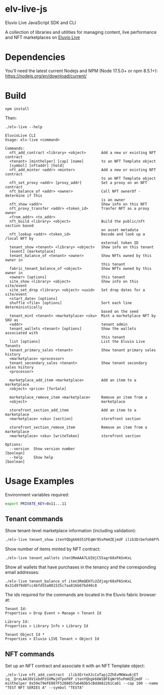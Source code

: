 # elv-live-js

Eluvio Live JavaScript SDK and CLI

A collection of libraries and utilities for managing content, live performance and NFT marketplaces on [Eluvio Live](https://live.eluv.io)

# Dependencies

You'll need the latest current Nodejs and NPM (Node 17.5.0+ or npm 8.5.1+): https://nodejs.org/en/download/current/

# Build

```
npm install
```

Then:

```
./elv-live --help

EluvioLive CLI
Usage: elv-live <command>

Commands:
  nft_add_contract <library> <object>       Add a new or existing NFT contract
  <tenant> [minthelper] [cap] [name]        to an NFT Template object
  [symbol] [nftaddr] [hold]
  nft_add_minter <addr> <minter>            Add a new or existing NFT contract
                                            to an NFT Template object
  nft_set_proxy <addr> [proxy_addr]         Set a proxy on an NFT contract
  nft_balance_of <addr> <owner>             Call NFT ownerOf - determine if this
                                            is an owner
  nft_show <addr>                           Show info on this NFT
  nft_proxy_transfer <addr> <token_id>      Tranfer NFT as a proxy owner
  <from_addr> <to_addr>
  nft_build <library> <object>              Build the public/nft section based
                                            on asset metadata
  nft_lookup <addr> <token_id>              Decode and look up a /local NFT by
                                            external token ID
  tenant_show <tenant> <library> <object>   Show info on this tenant
  [event] [marketplace]
  tenant_balance_of <tenant> <owner>        Show NFTs owned by this owner in
                                            this tenant
  fabric_tenant_balance_of <object>         Show NFTs owned by this owner in
  <owner> [options]                         this tenant
  site_show <library> <object>              Show info on this site/event
  site_set_drop <library> <object> <uuid>   Set drop dates for a site/event
  <start_date> [options]
  shuffle <file> [options]                  Sort each line deterministically
                                            based on the seed
  tenant_mint <tenant> <marketplace> <sku>  Mint a marketplace NFT by SKU as
  <addr>                                    tenant admin
  tenant_wallets <tenant> [options]         Show the wallets associated with
                                            this tenant
  list [options]                            List the Eluvio Live Tenants
  tenant_primary_sales <tenant>             Show tenant primary sales history
  <marketplace> <processor>
  tenant_secondary_sales <tenant>           Show tenant secondary sales history
  <processor>
  
  marketplace_add_item <marketplace>        Add an item to a marketplace
  <object> <price> [forSale]
  
  marketplace_remove_item <marketplace>     Remove an item from a
  <object>                                  marketplace
  
  storefront_section_add_item               Add an item to a marketplace
  <marketplace> <sku> [section]             storefront section
  
  storefront_section_remove_item            Remove an item from a marketplace
  <marketplace> <sku> [writeToken]          storefront section
  
Options:
  --version  Show version number                                       [boolean]
  --help     Show help                                                 [boolean]
```
# Usage Examples

Environment variables required:

```bash
export PRIVATE_KEY=0x11...11
```

## Tenant commands

Show tenant-level marketplace information (including validation):

``` bash
./elv-live tenant_show itenYQbgk66551FEqWr95xPmHZEjmdF ilib3Drbefo66PfWvY1NVup4VZFzDJ68  iq__21pxPgnpyYkV666nZ2RhNGYGYdwC --check_cauth ikms2BxjJaireMQXHS55gAiWkuugU5gsjx --check_minter 0x59e79eFE007F5205557a646Db5cBddA82261Ca81
```

Show number of items minted by NFT contract:
```
./elv-live tenant_wallets iten3RmAAA7LUZdjC55agr68xPASnKxL
```

Show all wallets that have purchases in the tenancy and the corresponding email addresses:
```
./elv-live tenant_balance_of iten3RmQEH7LUZdjagr68xPASnKxL 0x31d979d8fcc4bfd55a081535c7aa816b67bd40c8
```
The ids required for the commands are located in the Eluvio fabric browser at:

```
Tenant Id:
Properties > Drop Event > Manage > Tenant Id
```
```
Library Id:
Properties > Library Info > Library Id
```
```
Tenant Object Id *
Properties > Eluvio LIVE Tenant > Object Id
```
## NFT commands

Set up an NFT contract and associate it with an NFT Template object:

```
./elv-live nft_add_contract  ilib3ErteXJcCoTapj2ZhEvMKWau6jET iq__QrxLAAJ8V1xbdPzGVMwjHTpoFKP itenYQbgk66W1BFEqWr95xPmHZEjmdF --minthelper 0x59e79eFE007F5208857a646Db5cBddA82261Ca81 --cap 100 --name "TEST NFT SERIES A" --symbol "TESTA"
```
